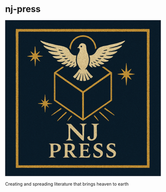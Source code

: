 # nj-press

![New Jerusalem Press](mark.png)

Creating and spreading literature that brings heaven to earth
